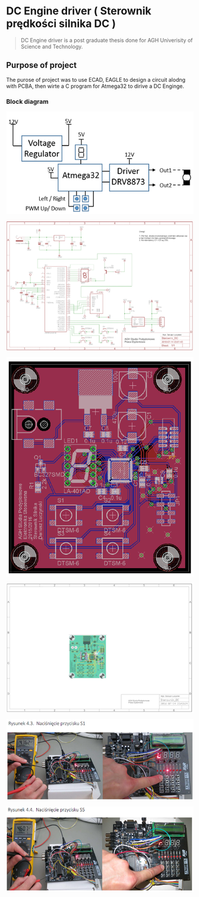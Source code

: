 # DC Engine driver ( Sterownik prędkości silnika DC )

> DC Engine driver is a post graduate thesis done for AGH Univerisity of Science and Technology.

## Purpose of project
The purose of project was to use ECAD, EAGLE to design a circuit alodng with
PCBA, then wirte a C program for Atmega32 to dirive a DC Enginge.

### Block diagram
![Block diagram](https://github.com/LuczynskiDar/SilnikDC/blob/master/Img/bloc_diagram.PNG)

![Schematics](https://github.com/LuczynskiDar/SilnikDC/blob/master/Img/schematic.PNG)

![PCBA view](https://github.com/LuczynskiDar/SilnikDC/blob/master/Img/PCBA_1.PNG)

![PCBA drawing view](https://github.com/LuczynskiDar/SilnikDC/blob/master/Img/PCBA.PNG)

![Press S1](https://github.com/LuczynskiDar/SilnikDC/blob/master/Img/press_s1.PNG)

![Press S5](https://github.com/LuczynskiDar/SilnikDC/blob/master/Img/press_s5.PNG)

